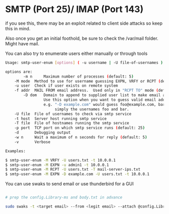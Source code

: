 # SMTP (Port 25)/ IMAP (Port 143)

if you see this, there may be an exploit related to client side attacks so keep this in mind. 

Also once you get an initial foothold, be sure to check the /var/mail folder. Might have mail.

You can also try to enumerate users either manually or through tools

```bash
Usage: smtp-user-enum [options] ( -u username | -U file-of-usernames ) ( -t host | -T file-of-targets )

options are:
        -m n     Maximum number of processes (default: 5)
	-M mode  Method to use for username guessing EXPN, VRFY or RCPT (default: VRFY)
	-u user  Check if user exists on remote system
	-f addr  MAIL FROM email address.  Used only in "RCPT TO" mode (default: user@example.com)
        -D dom   Domain to append to supplied user list to make email addresses (Default: none)
                 Use this option when you want to guess valid email addresses instead of just usernames
                 e.g. "-D example.com" would guess foo@example.com, bar@example.com, etc.  Instead of 
                      simply the usernames foo and bar.
	-U file  File of usernames to check via smtp service
	-t host  Server host running smtp service
	-T file  File of hostnames running the smtp service
	-p port  TCP port on which smtp service runs (default: 25)
	-d       Debugging output
	-w n     Wait a maximum of n seconds for reply (default: 5)
	-v       Verbose

Examples:

$ smtp-user-enum -M VRFY -U users.txt -t 10.0.0.1
$ smtp-user-enum -M EXPN -u admin1 -t 10.0.0.1
$ smtp-user-enum -M RCPT -U users.txt -T mail-server-ips.txt
$ smtp-user-enum -M EXPN -D example.com -U users.txt -t 10.0.0.1
```

You can use swaks to send email or use thunderbird for a GUI

```bash

# prep the config.Library-ms and body.txt in advance

sudo swaks -t <target email> --from <legit email> --attach @config.Library-ms --server <target ip> --body @body.txt --header <anything you want> --suppress-data -ap
```
